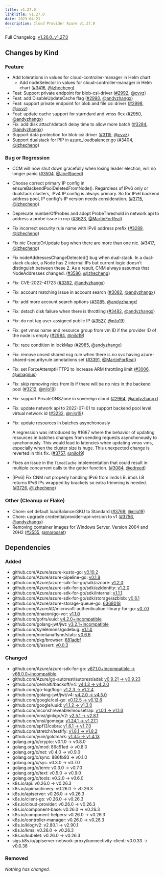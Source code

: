 ```yaml
---
title: v1.27.0
linkTitle: v1.27.0
date: 2023-04-21
description: Cloud Provider Azure v1.27.0
---
```

Full Changelog: [v1.26.0..v1.27.0](https://github.com/kubernetes-sigs/cloud-provider-azure/compare/v1.26.0...v1.27.0)

## Changes by Kind

### Feature

- Add tolerations in values for cloud-controller-manager in Helm chart
  - Add nodeSelector in values for cloud-controller-manager in Helm chart ([#3416](https://github.com/kubernetes-sigs/cloud-provider-azure/pull/3416), [@lzhecheng](https://github.com/lzhecheng))
- Feat: Support private endpoint for blob-csi-driver ([#2992](https://github.com/kubernetes-sigs/cloud-provider-azure/pull/2992), [@cvvz](https://github.com/cvvz))
- Feat: add DisableUpdateCache flag ([#2993](https://github.com/kubernetes-sigs/cloud-provider-azure/pull/2993), [@andyzhangx](https://github.com/andyzhangx))
- Feat: support private endpoint for blob and file csi driver ([#2998](https://github.com/kubernetes-sigs/cloud-provider-azure/pull/2998), [@cvvz](https://github.com/cvvz))
- Feat: update cache support for starndard and vmss flex ([#2950](https://github.com/kubernetes-sigs/cloud-provider-azure/pull/2950), [@andyzhangx](https://github.com/andyzhangx))
- Fix: add disk attach/detach delay time to allow more batch ([#3284](https://github.com/kubernetes-sigs/cloud-provider-azure/pull/3284), [@andyzhangx](https://github.com/andyzhangx))
- Support data protection for blob csi driver ([#3115](https://github.com/kubernetes-sigs/cloud-provider-azure/pull/3115), [@cvvz](https://github.com/cvvz))
- Support dualstack for PIP in azure_loadbalancer.go ([#3404](https://github.com/kubernetes-sigs/cloud-provider-azure/pull/3404), [@lzhecheng](https://github.com/lzhecheng))

### Bug or Regression

- CCM will now shut down gracefully when losing leader election, will no longer panic ([#3504](https://github.com/kubernetes-sigs/cloud-provider-azure/pull/3504), [@JoelSpeed](https://github.com/JoelSpeed))
- Choose correct primary IP config in ensureBackendPoolDeletedFromNode(). Regardless of IPv6 only or dualstack clusters, IPv4 IP config is always primary. So for IPv6 backend address pool, IP config's IP version needs consideration. ([#3715](https://github.com/kubernetes-sigs/cloud-provider-azure/pull/3715), [@lzhecheng](https://github.com/lzhecheng))
- Deprecate numberOfProbes and adopt ProbeThreshold in network api to address a probe issue in nrp ([#3623](https://github.com/kubernetes-sigs/cloud-provider-azure/pull/3623), [@MartinForReal](https://github.com/MartinForReal))
- Fix incorrect security rule name with IPv6 address prefix ([#3289](https://github.com/kubernetes-sigs/cloud-provider-azure/pull/3289), [@lzhecheng](https://github.com/lzhecheng))
- Fix nic CreateOrUpdate bug when there are more than one nic. ([#3417](https://github.com/kubernetes-sigs/cloud-provider-azure/pull/3417), [@lzhecheng](https://github.com/lzhecheng))
- Fix nodeAddressesChangeDetected() bug when dual-stack. In a dual-stack cluster, a Node has 2 internal IPs but current logic doesn't distinguish between these 2. As a result, CNM always assumes that NodeAddresses changed. ([#3586](https://github.com/kubernetes-sigs/cloud-provider-azure/pull/3586), [@lzhecheng](https://github.com/lzhecheng))
- Fix: CVE-2022-41723 ([#3392](https://github.com/kubernetes-sigs/cloud-provider-azure/pull/3392), [@andyzhangx](https://github.com/andyzhangx))
- Fix: account matching issue in account search ([#3082](https://github.com/kubernetes-sigs/cloud-provider-azure/pull/3082), [@andyzhangx](https://github.com/andyzhangx))
- Fix: add more account search options ([#3085](https://github.com/kubernetes-sigs/cloud-provider-azure/pull/3085), [@andyzhangx](https://github.com/andyzhangx))
- Fix: detach disk failure when there is throttling ([#3482](https://github.com/kubernetes-sigs/cloud-provider-azure/pull/3482), [@andyzhangx](https://github.com/andyzhangx))
- Fix: do not tag user-assigned public IP ([#3527](https://github.com/kubernetes-sigs/cloud-provider-azure/pull/3527), [@nilo19](https://github.com/nilo19))
- Fix: get vmss name and resource group from vm ID if the provider ID of the node is empty ([#2984](https://github.com/kubernetes-sigs/cloud-provider-azure/pull/2984), [@nilo19](https://github.com/nilo19))
- Fix: race condition in lockMap ([#2985](https://github.com/kubernetes-sigs/cloud-provider-azure/pull/2985), [@andyzhangx](https://github.com/andyzhangx))
- Fix: remove unsed shared nsg rule when there is no svc having azure-shared-securityrule annotations set ([#3391](https://github.com/kubernetes-sigs/cloud-provider-azure/pull/3391), [@MartinForReal](https://github.com/MartinForReal))
- Fix: set ForceAttemptHTTP2 to increase ARM throttling limit ([#3006](https://github.com/kubernetes-sigs/cloud-provider-azure/pull/3006), [@umagnus](https://github.com/umagnus))
- Fix: skip removing nics from lb if there will be no nics in the backend pool ([#3212](https://github.com/kubernetes-sigs/cloud-provider-azure/pull/3212), [@nilo19](https://github.com/nilo19))
- Fix: support PrivateDNSZone in sovereign cloud ([#2964](https://github.com/kubernetes-sigs/cloud-provider-azure/pull/2964), [@andyzhangx](https://github.com/andyzhangx))
- Fix: update network api to 2022-07-01 to support backend pool level virtual network id ([#3232](https://github.com/kubernetes-sigs/cloud-provider-azure/pull/3232), [@nilo19](https://github.com/nilo19))
- Fix: update resources in batches asynchonously
  
  A regression was introduced by #1687 where the behavior of updating resources in batches changes from sending requests asynchonously to synchonously. This would lead to latencies when updating vmss vms, especially when the cluster size is huge. This unexpected change is reverted in this fix. ([#3757](https://github.com/kubernetes-sigs/cloud-provider-azure/pull/3757), [@nilo19](https://github.com/nilo19))
- Fixes an issue in the `TimedCache` implementation that could result in multiple concurrent calls to the getter function. ([#3084](https://github.com/kubernetes-sigs/cloud-provider-azure/pull/3084), [@edreed](https://github.com/edreed))
- [IPv6] Fix CNM not properly handling IPv6 from imds LB. imds LB returns IPv6 IPs wrapped by brackets so extra trimming is needed. ([#3726](https://github.com/kubernetes-sigs/cloud-provider-azure/pull/3726), [@lzhecheng](https://github.com/lzhecheng))

### Other (Cleanup or Flake)

- Chore: set default loadBalancerSKU to Standard ([#3768](https://github.com/kubernetes-sigs/cloud-provider-azure/pull/3768), [@nilo19](https://github.com/nilo19))
- Chore: upgrade credentialprovider-api-version to v1 ([#3756](https://github.com/kubernetes-sigs/cloud-provider-azure/pull/3756), [@andyzhangx](https://github.com/andyzhangx))
- Removing container images for Windows Server, Version 2004 and 20H2 ([#3555](https://github.com/kubernetes-sigs/cloud-provider-azure/pull/3555), [@marosset](https://github.com/marosset))

## Dependencies

### Added
- github.com/Azure/azure-kusto-go: [v0.10.2](https://github.com/Azure/azure-kusto-go/tree/v0.10.2)
- github.com/Azure/azure-pipeline-go: [v0.1.8](https://github.com/Azure/azure-pipeline-go/tree/v0.1.8)
- github.com/Azure/azure-sdk-for-go/sdk/azcore: [v1.2.0](https://github.com/Azure/azure-sdk-for-go/sdk/azcore/tree/v1.2.0)
- github.com/Azure/azure-sdk-for-go/sdk/azidentity: [v1.2.0](https://github.com/Azure/azure-sdk-for-go/sdk/azidentity/tree/v1.2.0)
- github.com/Azure/azure-sdk-for-go/sdk/internal: [v1.1.1](https://github.com/Azure/azure-sdk-for-go/sdk/internal/tree/v1.1.1)
- github.com/Azure/azure-sdk-for-go/sdk/storage/azblob: [v0.6.1](https://github.com/Azure/azure-sdk-for-go/sdk/storage/azblob/tree/v0.6.1)
- github.com/Azure/azure-storage-queue-go: [6368018](https://github.com/Azure/azure-storage-queue-go/tree/6368018)
- github.com/AzureAD/microsoft-authentication-library-for-go: [v0.7.0](https://github.com/AzureAD/microsoft-authentication-library-for-go/tree/v0.7.0)
- github.com/dnaeon/go-vcr: [v1.1.0](https://github.com/dnaeon/go-vcr/tree/v1.1.0)
- github.com/gofrs/uuid: [v4.2.0+incompatible](https://github.com/gofrs/uuid/tree/v4.2.0)
- github.com/golang-jwt/jwt: [v3.2.1+incompatible](https://github.com/golang-jwt/jwt/tree/v3.2.1)
- github.com/kylelemons/godebug: [v1.1.0](https://github.com/kylelemons/godebug/tree/v1.1.0)
- github.com/montanaflynn/stats: [v0.6.6](https://github.com/montanaflynn/stats/tree/v0.6.6)
- github.com/pkg/browser: [681adbf](https://github.com/pkg/browser/tree/681adbf)
- github.com/tj/assert: [v0.0.3](https://github.com/tj/assert/tree/v0.0.3)

### Changed
- github.com/Azure/azure-sdk-for-go: [v67.1.0+incompatible → v68.0.0+incompatible](https://github.com/Azure/azure-sdk-for-go/compare/v67.1.0...v68.0.0)
- github.com/Azure/go-autorest/autorest/adal: [v0.9.21 → v0.9.23](https://github.com/Azure/go-autorest/autorest/adal/compare/v0.9.21...v0.9.23)
- github.com/cenkalti/backoff/v4: [v4.1.3 → v4.2.0](https://github.com/cenkalti/backoff/v4/compare/v4.1.3...v4.2.0)
- github.com/go-logr/logr: [v1.2.3 → v1.2.4](https://github.com/go-logr/logr/compare/v1.2.3...v1.2.4)
- github.com/golang-jwt/jwt/v4: [v4.2.0 → v4.5.0](https://github.com/golang-jwt/jwt/v4/compare/v4.2.0...v4.5.0)
- github.com/google/cel-go: [v0.12.5 → v0.12.6](https://github.com/google/cel-go/compare/v0.12.5...v0.12.6)
- github.com/google/uuid: [v1.1.2 → v1.3.0](https://github.com/google/uuid/compare/v1.1.2...v1.3.0)
- github.com/inconshreveable/mousetrap: [v1.0.1 → v1.1.0](https://github.com/inconshreveable/mousetrap/compare/v1.0.1...v1.1.0)
- github.com/onsi/ginkgo/v2: [v2.5.1 → v2.8.1](https://github.com/onsi/ginkgo/v2/compare/v2.5.1...v2.8.1)
- github.com/onsi/gomega: [v1.24.1 → v1.27.1](https://github.com/onsi/gomega/compare/v1.24.1...v1.27.1)
- github.com/spf13/cobra: [v1.6.1 → v1.7.0](https://github.com/spf13/cobra/compare/v1.6.1...v1.7.0)
- github.com/stretchr/testify: [v1.8.1 → v1.8.2](https://github.com/stretchr/testify/compare/v1.8.1...v1.8.2)
- github.com/yuin/goldmark: [v1.3.5 → v1.4.13](https://github.com/yuin/goldmark/compare/v1.3.5...v1.4.13)
- golang.org/x/crypto: v0.1.0 → v0.8.0
- golang.org/x/mod: 86c51ed → v0.8.0
- golang.org/x/net: v0.4.0 → v0.9.0
- golang.org/x/sync: 886fb93 → v0.1.0
- golang.org/x/sys: v0.3.0 → v0.7.0
- golang.org/x/term: v0.3.0 → v0.7.0
- golang.org/x/text: v0.5.0 → v0.9.0
- golang.org/x/tools: v0.2.0 → v0.6.0
- k8s.io/api: v0.26.0 → v0.26.3
- k8s.io/apimachinery: v0.26.0 → v0.26.3
- k8s.io/apiserver: v0.26.0 → v0.26.3
- k8s.io/client-go: v0.26.0 → v0.26.3
- k8s.io/cloud-provider: v0.26.0 → v0.26.3
- k8s.io/component-base: v0.26.0 → v0.26.3
- k8s.io/component-helpers: v0.26.0 → v0.26.3
- k8s.io/controller-manager: v0.26.0 → v0.26.3
- k8s.io/klog/v2: v2.80.1 → v2.90.1
- k8s.io/kms: v0.26.0 → v0.26.3
- k8s.io/kubelet: v0.26.0 → v0.26.3
- sigs.k8s.io/apiserver-network-proxy/konnectivity-client: v0.0.33 → v0.0.36

### Removed
_Nothing has changed._
